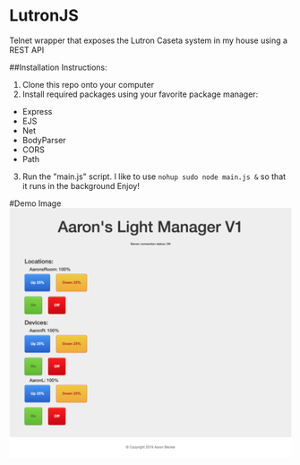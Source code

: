 # LutronJS
 Telnet wrapper that exposes the Lutron Caseta system in my house using a REST API

##Installation Instructions:
1) Clone this repo onto your computer
2) Install required packages using your favorite package manager:
 - Express
 - EJS
 - Net
 - BodyParser
 - CORS
 - Path
3) Run the "main.js" script. I like to use ```nohup sudo node main.js &``` so that it runs in the background
Enjoy!

#Demo Image
![DemoImage](/images/demo.png)